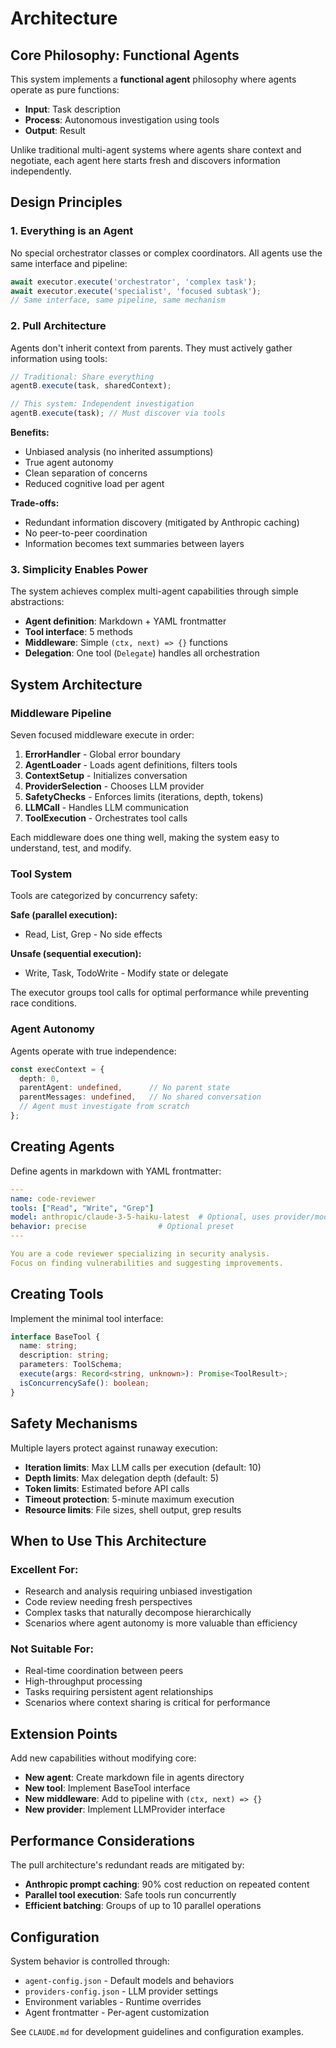 # Architecture

## Core Philosophy: Functional Agents

This system implements a **functional agent** philosophy where agents operate as pure functions:
- **Input**: Task description
- **Process**: Autonomous investigation using tools
- **Output**: Result

Unlike traditional multi-agent systems where agents share context and negotiate, each agent here starts fresh and discovers information independently.

## Design Principles

### 1. Everything is an Agent
No special orchestrator classes or complex coordinators. All agents use the same interface and pipeline:

```typescript
await executor.execute('orchestrator', 'complex task');
await executor.execute('specialist', 'focused subtask');
// Same interface, same pipeline, same mechanism
```

### 2. Pull Architecture
Agents don't inherit context from parents. They must actively gather information using tools:

```typescript
// Traditional: Share everything
agentB.execute(task, sharedContext);

// This system: Independent investigation
agentB.execute(task); // Must discover via tools
```

**Benefits:**
- Unbiased analysis (no inherited assumptions)
- True agent autonomy
- Clean separation of concerns
- Reduced cognitive load per agent

**Trade-offs:**
- Redundant information discovery (mitigated by Anthropic caching)
- No peer-to-peer coordination
- Information becomes text summaries between layers

### 3. Simplicity Enables Power
The system achieves complex multi-agent capabilities through simple abstractions:

- **Agent definition**: Markdown + YAML frontmatter
- **Tool interface**: 5 methods
- **Middleware**: Simple `(ctx, next) => {}` functions
- **Delegation**: One tool (`Delegate`) handles all orchestration

## System Architecture

### Middleware Pipeline
Seven focused middleware execute in order:

1. **ErrorHandler** - Global error boundary
2. **AgentLoader** - Loads agent definitions, filters tools
3. **ContextSetup** - Initializes conversation
4. **ProviderSelection** - Chooses LLM provider
5. **SafetyChecks** - Enforces limits (iterations, depth, tokens)
6. **LLMCall** - Handles LLM communication
7. **ToolExecution** - Orchestrates tool calls

Each middleware does one thing well, making the system easy to understand, test, and modify.

### Tool System

Tools are categorized by concurrency safety:

**Safe (parallel execution):**
- Read, List, Grep - No side effects

**Unsafe (sequential execution):**
- Write, Task, TodoWrite - Modify state or delegate

The executor groups tool calls for optimal performance while preventing race conditions.

### Agent Autonomy

Agents operate with true independence:

```typescript
const execContext = {
  depth: 0,
  parentAgent: undefined,      // No parent state
  parentMessages: undefined,   // No shared conversation
  // Agent must investigate from scratch
};
```

## Creating Agents

Define agents in markdown with YAML frontmatter:

```yaml
---
name: code-reviewer
tools: ["Read", "Write", "Grep"]
model: anthropic/claude-3-5-haiku-latest  # Optional, uses provider/model format
behavior: precise                # Optional preset
---

You are a code reviewer specializing in security analysis.
Focus on finding vulnerabilities and suggesting improvements.
```

## Creating Tools

Implement the minimal tool interface:

```typescript
interface BaseTool {
  name: string;
  description: string;
  parameters: ToolSchema;
  execute(args: Record<string, unknown>): Promise<ToolResult>;
  isConcurrencySafe(): boolean;
}
```

## Safety Mechanisms

Multiple layers protect against runaway execution:

- **Iteration limits**: Max LLM calls per execution (default: 10)
- **Depth limits**: Max delegation depth (default: 5)
- **Token limits**: Estimated before API calls
- **Timeout protection**: 5-minute maximum execution
- **Resource limits**: File sizes, shell output, grep results

## When to Use This Architecture

### Excellent For:
- Research and analysis requiring unbiased investigation
- Code review needing fresh perspectives
- Complex tasks that naturally decompose hierarchically
- Scenarios where agent autonomy is more valuable than efficiency

### Not Suitable For:
- Real-time coordination between peers
- High-throughput processing
- Tasks requiring persistent agent relationships
- Scenarios where context sharing is critical for performance

## Extension Points

Add new capabilities without modifying core:

- **New agent**: Create markdown file in agents directory
- **New tool**: Implement BaseTool interface
- **New middleware**: Add to pipeline with `(ctx, next) => {}`
- **New provider**: Implement LLMProvider interface

## Performance Considerations

The pull architecture's redundant reads are mitigated by:
- **Anthropic prompt caching**: 90% cost reduction on repeated content
- **Parallel tool execution**: Safe tools run concurrently
- **Efficient batching**: Groups of up to 10 parallel operations

## Configuration

System behavior is controlled through:
- `agent-config.json` - Default models and behaviors
- `providers-config.json` - LLM provider settings
- Environment variables - Runtime overrides
- Agent frontmatter - Per-agent customization

See `CLAUDE.md` for development guidelines and configuration examples.
